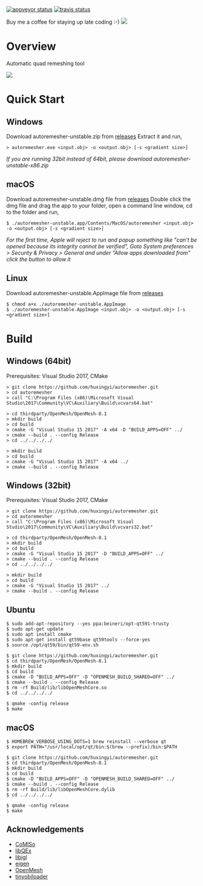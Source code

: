 [![appveyor status](https://ci.appveyor.com/api/projects/status/github/huxingyi/autoremesher?branch=master&svg=true)](https://ci.appveyor.com/project/huxingyi/autoremesher) [![travis status](https://travis-ci.org/huxingyi/autoremesher.svg?branch=master)](https://travis-ci.org/huxingyi/autoremesher)  

Buy me a coffee for staying up late coding :-) [![](https://www.paypalobjects.com/en_US/i/btn/btn_donate_SM.gif)](https://www.paypal.com/cgi-bin/webscr?cmd=_donations&business=GHALWLWXYGCU6&item_name=Support+me+coding+in+my+spare+time&currency_code=AUD&source=url)  

# Overview
Automatic quad remeshing tool

![](https://blogs.dust3d.org/public/attachments/2020-06-19-auto-remesher/auto-remesher-480.png)   

# Quick Start

## Windows
Download autoremesher-unstable.zip from [releases](https://github.com/huxingyi/autoremesher/releases)
Extract it and run,
```
> autoremesher.exe <input.obj> -o <output.obj> [-s <gradient size>]
```
*If you are running 32bit instead of 64bit, please download autoremesher-unstable-x86.zip*

## macOS
Download autoremesher-unstable.dmg file from [releases](https://github.com/huxingyi/autoremesher/releases)
Double click the dmg file and drag the app to your folder, open a command line window, cd to the folder and run,
```
$ ./autoremesher-unstable.app/Contents/MacOS/autoremesher <input.obj> -o <output.obj> [-s <gradient size>]
```
*For the first time, Apple will reject to run and popup something like "can't be opened because its integrity cannot be verified", Goto System preferences > Security & Privacy > General and under "Allow apps downloaded from" click the button to allow it*

## Linux
Download autoremesher-unstable.AppImage file from [releases](https://github.com/huxingyi/autoremesher/releases)
```
$ chmod a+x ./autoremesher-unstable.AppImage
$ ./autoremesher-unstable.AppImage <input.obj> -o <output.obj> [-s <gradient size>]
```

# Build

## Windows (64bit)
Prerequisites: Visual Studio 2017, CMake
```
> git clone https://github.com/huxingyi/autoremesher.git
> cd autoremesher
> call "C:\Program Files (x86)\Microsoft Visual Studio\2017\Community\VC\Auxiliary\Build\vcvars64.bat"

> cd thirdparty/OpenMesh/OpenMesh-8.1
> mkdir build
> cd build
> cmake -G "Visual Studio 15 2017" -A x64 -D "BUILD_APPS=OFF" ../
> cmake --build . --config Release
> cd ../../../../

> mkdir build
> cd build
> cmake -G "Visual Studio 15 2017" -A x64 ../
> cmake --build . --config Release
```

## Windows (32bit)
Prerequisites: Visual Studio 2017, CMake
```
> git clone https://github.com/huxingyi/autoremesher.git
> cd autoremesher
> call "C:\Program Files (x86)\Microsoft Visual Studio\2017\Community\VC\Auxiliary\Build\vcvars32.bat"

> cd thirdparty/OpenMesh/OpenMesh-8.1
> mkdir build
> cd build
> cmake -G "Visual Studio 15 2017" -D "BUILD_APPS=OFF" ../
> cmake --build . --config Release
> cd ../../../../

> mkdir build
> cd build
> cmake -G "Visual Studio 15 2017" ../
> cmake --build . --config Release
```

## Ubuntu
```
$ sudo add-apt-repository --yes ppa:beineri/opt-qt591-trusty
$ sudo apt-get update
$ sudo apt install cmake
$ sudo apt-get install qt59base qt59tools --force-yes
$ source /opt/qt59/bin/qt59-env.sh

$ git clone https://github.com/huxingyi/autoremesher.git
$ cd thirdparty/OpenMesh/OpenMesh-8.1
$ mkdir build
$ cd build
$ cmake -D "BUILD_APPS=OFF" -D "OPENMESH_BUILD_SHARED=OFF" ../
$ cmake --build . --config Release
$ rm -rf Build/lib/libOpenMeshCore.so
$ cd ../../../../

$ qmake -config release
$ make
```

## macOS
```
$ HOMEBREW_VERBOSE_USING_DOTS=1 brew reinstall --verbose qt
$ export PATH="/usr/local/opt/qt/bin:$(brew --prefix)/bin:$PATH

$ git clone https://github.com/huxingyi/autoremesher.git
$ cd thirdparty/OpenMesh/OpenMesh-8.1
$ mkdir build
$ cd build
$ cmake -D "BUILD_APPS=OFF" -D "OPENMESH_BUILD_SHARED=OFF" ../
$ cmake --build . --config Release
$ rm -rf Build/lib/libOpenMeshCore.dylib
$ cd ../../../../

$ qmake -config release
$ make
```

## Acknowledgements
- [CoMISo](https://www.graphics.rwth-aachen.de/software/comiso/)  
- [libQEx](https://github.com/hcebke/libQEx)  
- [libigl](https://github.com/libigl/libigl)  
- [eigen](https://gitlab.com/libeigen/eigen)  
- [OpenMesh](https://graphics.rwth-aachen.de:9000/OpenMesh)  
- [tinyobjloader](https://github.com/tinyobjloader/tinyobjloader)  
